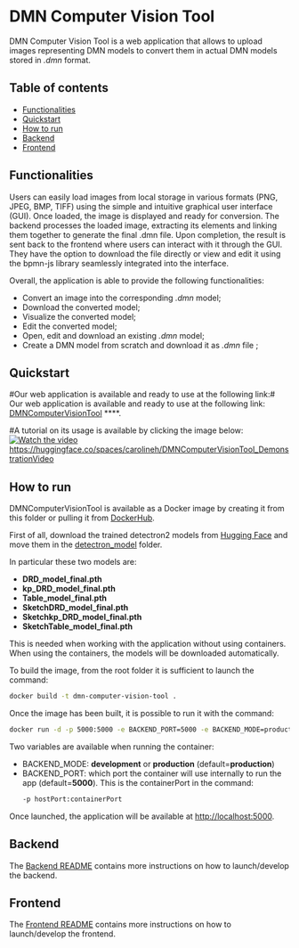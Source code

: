 # DMN Computer Vision Tool

DMN Computer Vision Tool is a web application that allows to upload images representing DMN models to convert them in actual DMN models stored in *.dmn* format.

## Table of contents
<!--ts-->
   * [Functionalities](#functionalities)
   * [Quickstart](#quickstart)
   * [How to run](#how-to-run)
   * [Backend](#backend)
   * [Frontend](#frontend)
<!--te-->

## Functionalities

Users can easily load images from local storage in various formats (PNG, JPEG, BMP, TIFF) using the simple and intuitive graphical user interface (GUI). Once loaded, the image is displayed and ready for conversion. The backend processes the loaded image, extracting its elements and linking them together to generate the final .dmn file. Upon completion, the result is sent back to the frontend where users can interact with it through the GUI. They have the option to download the file directly or view and edit it using the bpmn-js library seamlessly integrated into the interface.

Overall, the application is able to provide the following functionalities:
- Convert an image into the corresponding *.dmn* model;
- Download the converted model;
- Visualize the converted model;
- Edit the converted model;
- Open, edit and download an existing *.dmn* model;
- Create a DMN model from scratch and download it as *.dmn* file ;


## Quickstart

#Our web application is available and ready to use at the following link:# Our web application is available and ready to use at the following link: [DMNComputerVisionTool](http://34.140.25.36/?fbclid=IwZXh0bgNhZW0CMTAAAR38Dx6_bSxHMVnLEGBw5QS28Q_8I_zeaQqhbPxPKLKbetrCr6agWwp2SD0_aem_AXaXDzfDj1C1xsLt0M9k_g6Gusvq5Xch7dq3ebTgRTHiNFfiM-F9j7kFxM__qJ2R80MvVwRU4U9NQYcLgln0z9Df#/home)
****.

#A tutorial on its usage is available by clicking the image below:
[![Watch the video]()]()
https://huggingface.co/spaces/carolineh/DMNComputerVisionTool_DemonstrationVideo

## How to run

DMNComputerVisionTool is available as a Docker image by creating it from this folder or pulling it from [DockerHub](https://hub.docker.com/repository/docker/aurelieleribaux/dmn_computer_vision_tool/general).

First of all, download the trained detectron2 models from [Hugging Face]() and move them in the [detectron_model](backend/DMNVisionTool_backend/detectron_model) folder.

In particular these two models are:
- <b>DRD_model_final.pth</b>
- <b>kp_DRD_model_final.pth</b>
- <b>Table_model_final.pth</b>
- <b>SketchDRD_model_final.pth</b>
- <b>Sketchkp_DRD_model_final.pth</b>
- <b>SketchTable_model_final.pth</b>


This is needed when working with the application without using containers. When using the containers, the models will be downloaded automatically.

To build the image, from the root folder it is sufficient to launch the command:
```bash
docker build -t dmn-computer-vision-tool .
```

Once the image has been built, it is possible to run it with the command:
```bash
docker run -d -p 5000:5000 -e BACKEND_PORT=5000 -e BACKEND_MODE=production --name dmn-visiontool-container dmn-computer-vision-tool
```


Two variables are available when running the container:
- BACKEND_MODE: <b>development</b> or <b>production</b> (default=<b>production</b>)
- BACKEND_PORT: which port the container will use internally to run the app (default=<b>5000</b>). This is the containerPort in the command:
    ```bash
    -p hostPort:containerPort
    ```

Once launched, the application will be available at [http://localhost:5000](http://localhost:5000).

## Backend

The [Backend README](backend/README.md) contains more instructions on how to launch/develop the backend.

## Frontend

The [Frontend README](frontend/README.md) contains more instructions on how to launch/develop the frontend.
